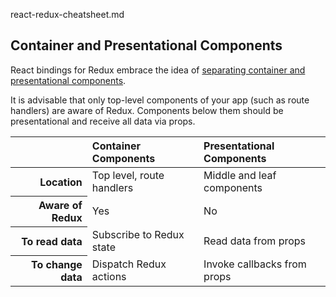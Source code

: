 react-redux-cheatsheet.md
## Container and Presentational Components

React bindings for Redux embrace the idea of [separating container and presentational components](https://medium.com/@dan_abramov/smart-and-dumb-components-7ca2f9a7c7d0).

It is advisable that only top-level components of your app (such as route handlers) are aware of Redux. Components below them should be presentational and receive all data via props.

<table>
    <thead>
        <tr>
            <th></th>
            <th scope="col" style="text-align:left">Container Components</th>
            <th scope="col" style="text-align:left">Presentational Components</th>
        </tr>
    </thead>
    <tbody>
        <tr>
          <th scope="row" style="text-align:right">Location</th>
          <td>Top level, route handlers</td>
          <td>Middle and leaf components</td>
        </tr>
        <tr>
          <th scope="row" style="text-align:right">Aware of Redux</th>
          <td>Yes</th>
          <td>No</th>
        </tr>
        <tr>
          <th scope="row" style="text-align:right">To read data</th>
          <td>Subscribe to Redux state</td>
          <td>Read data from props</td>
        </tr>
        <tr>
          <th scope="row" style="text-align:right">To change data</th>
          <td>Dispatch Redux actions</td>
          <td>Invoke callbacks from props</td>
        </tr>
    </tbody>
</table>
